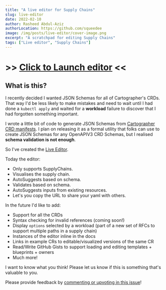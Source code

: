```yaml
---
title: "A live editor for Supply Chains"
slug: live-editor
date: 2022-02-10
author: Rasheed Abdul-Aziz
authorLocation: https://github.com/squeedee
image: /img/posts/live-editor/cover-image.png
excerpt: "A scratchpad for editing Supply Chains"
tags: ["Live editor", "Supply Chains"]
---
```


# >> [Click to Launch editor](/live-editor/index.html) <<

## What is this?

I recently decided I wanted JSON Schemas for all of Cartographer's CRDs. That way I'd be less likely to make mistakes
and need to wait until I had done a `kubectl apply` and waited for a **workload** failure to discover that I had
forgotten something important.

I wrote a little bit of code to generate JSON Schemas from
[Cartographer CRD manifests](https://github.com/vmware-tanzu/cartographer/tree/main/config/crd/bases). I plan on
releasing it as a formal utility that folks can use to create JSON Schemas for any OpenAPIV3 CRD Schemas, but I realised
**schema validation is not enough**.

So I've created the [Live Editor](/live-editor/index.html).

Today the editor:

- Only supports SupplyChains.
- Visualises the supply chain.
- AutoSuggests based on schema.
- Validates based on schema.
- AutoSuggests inputs from existing resources.
- Let's you copy the URL to share your yaml with others.

In the future I'd like to add:

- Support for all the CRDs
- Syntax checking for invalid references (coming soon!)
- Display `options` selected by a workload (part of a new set of RFCs to support multiple paths in a supply chain)
- Instances of the editor inline in the docs
- Links in example CRs to editable/visualized versions of the same CR
- Read/Write GitHub Gists to support loading and editing templates + blueprints + owners
- Much more!

I want to know what you think! Please let us know if this is something that's valuable to you.

Please provide feedback by
[commenting or upvoting in this issue](https://github.com/vmware-tanzu/cartographer/issues/566)!
